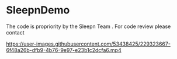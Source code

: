 # SleepnDemo
The code is propriority by the Sleepn Team . For code review please  contact




https://user-images.githubusercontent.com/53438425/229323667-6f48a26b-dfb9-4b76-9e97-e23b1c2dcfa6.mp4

